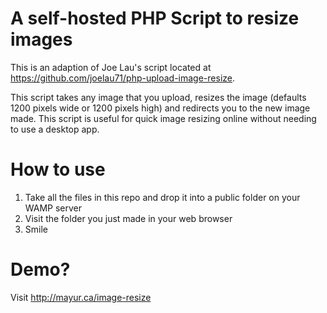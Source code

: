 # A self-hosted PHP Script to resize images

This is an adaption of Joe Lau's script located at https://github.com/joelau71/php-upload-image-resize.

This script takes any image that you upload, resizes the image (defaults 1200 pixels wide or 1200 pixels high) and redirects you to the new image made. This script is useful for quick image resizing online without needing to use a desktop app.

# How to use
1. Take all the files in this repo and drop it into a public folder on your WAMP server<br>
2. Visit the folder you just made in your web browser<br>
3. Smile<br>

# Demo?

Visit http://mayur.ca/image-resize

